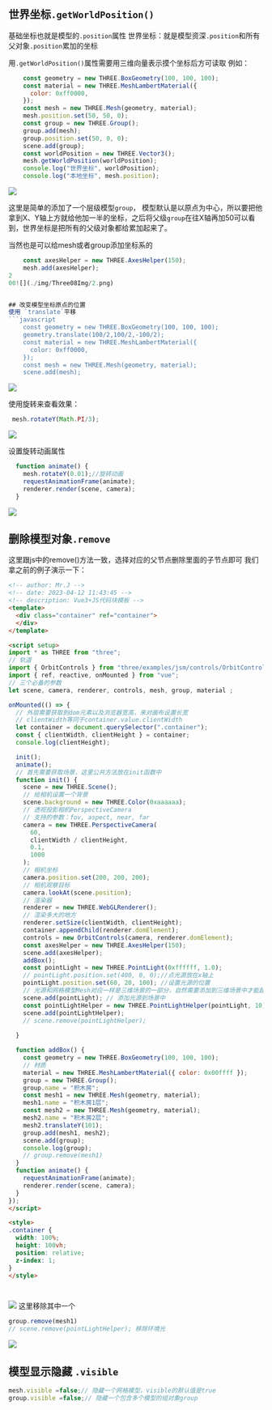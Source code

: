 ## 世界坐标`.getWorldPosition()`
基础坐标也就是模型的`.position`属性
世界坐标：就是模型资深`.position`和所有父对象`.position`累加的坐标

用`.getWorldPosition()`属性需要用三维向量表示摸个坐标后方可读取
例如：
```javascript
    const geometry = new THREE.BoxGeometry(100, 100, 100);
    const material = new THREE.MeshLambertMaterial({
      color: 0xff0000,
    });
    const mesh = new THREE.Mesh(geometry, material);
    mesh.position.set(50, 50, 0);
    const group = new THREE.Group();
    group.add(mesh);
    group.position.set(50, 0, 0);
    scene.add(group);
    const worldPosition = new THREE.Vector3();
    mesh.getWorldPosition(worldPosition);
    console.log("世界坐标", worldPosition);
    console.log("本地坐标", mesh.position);
```

![](./img/Three08Img/1.png)

这里是简单的添加了一个层级模型`group`， 模型默认是以原点为中心，所以要把他拿到X、Y轴上方就给他加一半的坐标，之后将父级`group`在往X轴再加50可以看到，世界坐标是把所有的父级对象都给累加起来了。

当然也是可以给mesh或者group添加坐标系的
```js
    const axesHelper = new THREE.AxesHelper(150);
    mesh.add(axesHelper);
2
00![](./img/Three08Img/2.png)


## 改变模型坐标原点的位置
使用 `translate`平移
```javascript
    const geometry = new THREE.BoxGeometry(100, 100, 100);
    geometry.translate(100/2,100/2,-100/2);
    const material = new THREE.MeshLambertMaterial({
      color: 0xff0000,
    });
    const mesh = new THREE.Mesh(geometry, material);
    scene.add(mesh);
```
![](./img/Three08Img/3.png)

使用旋转来查看效果：
```js
 mesh.rotateY(Math.PI/3);
```

![](./img/Three08Img/1.jpg)

设置旋转动画属性
```js
  function animate() {
    mesh.rotateY(0.01);//旋转动画
    requestAnimationFrame(animate);
    renderer.render(scene, camera);
  }
```

![](./img/Three08Img/tutieshi_640x449_6s.gif)


## 删除模型对象`.remove`
这里跟js中的remove()方法一致，选择对应的父节点删除里面的子节点即可
我们拿之前的例子演示一下：
```html
<!-- author: Mr.J -->
<!-- date: 2023-04-12 11:43:45 -->
<!-- description: Vue3+JS代码块模板 -->
<template>
  <div class="container" ref="container">
  </div>
</template>

<script setup>
import * as THREE from "three";
// 轨道
import { OrbitControls } from "three/examples/jsm/controls/OrbitControls";
import { ref, reactive, onMounted } from "vue";
// 三个必备的参数
let scene, camera, renderer, controls, mesh, group, material ;

onMounted(() => {
  // 外层需要获取到dom元素以及浏览器宽高，来对画布设置长宽
  // clientWidth等同于container.value.clientWidth
  let container = document.querySelector(".container");
  const { clientWidth, clientHeight } = container;
  console.log(clientHeight);

  init();
  animate();
  // 首先需要获取场景，这里公共方法放在init函数中
  function init() {
    scene = new THREE.Scene();
    // 给相机设置一个背景
    scene.background = new THREE.Color(0xaaaaaa);
    // 透视投影相机PerspectiveCamera
    // 支持的参数：fov, aspect, near, far
    camera = new THREE.PerspectiveCamera(
      60,
      clientWidth / clientHeight,
      0.1,
      1000
    );
    // 相机坐标
    camera.position.set(200, 200, 200);
    // 相机观察目标
    camera.lookAt(scene.position);
    // 渲染器
    renderer = new THREE.WebGLRenderer();
    // 渲染多大的地方
    renderer.setSize(clientWidth, clientHeight);
    container.appendChild(renderer.domElement);
    controls = new OrbitControls(camera, renderer.domElement);
    const axesHelper = new THREE.AxesHelper(150);
    scene.add(axesHelper);
    addBox();
    const pointLight = new THREE.PointLight(0xffffff, 1.0);
    // pointLight.position.set(400, 0, 0);//点光源放在x轴上
    pointLight.position.set(60, 20, 100); //设置光源的位置
    // 光源和网格模型Mesh对应一样是三维场景的一部分，自然需要添加到三维场景中才能起作用。
    scene.add(pointLight); // 添加光源到场景中
    const pointLightHelper = new THREE.PointLightHelper(pointLight, 10);
    scene.add(pointLightHelper);
    // scene.remove(pointLightHelper);
   
  }

  function addBox() {
    const geometry = new THREE.BoxGeometry(100, 100, 100);
    // 材质
    material = new THREE.MeshLambertMaterial({ color: 0x00ffff });
    group = new THREE.Group();
    group.name = "积木房";
    const mesh1 = new THREE.Mesh(geometry, material);
    mesh1.name = "积木房1层";
    const mesh2 = new THREE.Mesh(geometry, material);
    mesh2.name = "积木房2层";
    mesh2.translateY(101);
    group.add(mesh1, mesh2);
    scene.add(group);
    console.log(group);
    // group.remove(mesh1)
  }
  function animate() {
    requestAnimationFrame(animate);
    renderer.render(scene, camera);
  }
});
</script>

<style>
.container {
  width: 100%;
  height: 100vh;
  position: relative;
  z-index: 1;
}
</style>




```
![](./img/Three08Img/2.jpg)
这里移除其中一个
```js
group.remove(mesh1)
// scene.remove(pointLightHelper); 移除环境光
```
![](./img/Three08Img/3.jpg)


## 模型显示隐藏 `.visible`

```js
mesh.visible =false;// 隐藏一个网格模型，visible的默认值是true
group.visible =false;// 隐藏一个包含多个模型的组对象group
```